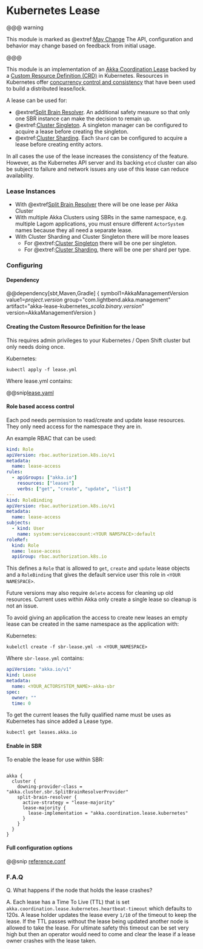 # Kubernetes Lease

@@@ warning

This module is marked as @extref:[May Change](akka:common/may-change.html)
The API, configuration and behavior may change based on feedback from initial usage.

@@@

This module is an implementation of an [Akka Coordination Lease](https://doc.akka.io/docs/akka/current/coordination.html#lease) backed 
by a [Custom Resource Definition (CRD)](https://kubernetes.io/docs/concepts/extend-kubernetes/api-extension/custom-resources/) in Kubernetes.
Resources in Kubernetes offer [concurrency control and consistency](https://kubernetes.io/docs/concepts/extend-kubernetes/api-extension/custom-resources/) 
that have been used to build a distributed lease/lock.

A lease can be used for:

* @extref[Split Brain Resolver](akka:split-brain-resolver.html#lease). An additional safety measure so that only one SBR instance can make the decision to remain up.
* @extref:[Cluster Singleton](akka:typed/cluster-singleton.html#lease). A singleton manager can be configured to acquire a lease before creating the singleton.
* @extref:[Cluster Sharding](akka:typed/cluster-sharding.html#lease). Each `Shard` can be configured to acquire a lease before creating entity actors.

In all cases the use of the lease increases the consistency of the feature. However, as the Kubernetes API server 
and its backing `etcd` cluster can also be subject to failure and network issues any use of this lease can reduce availability. 

### Lease Instances

* With @extref[Split Brain Resolver](akka:split-brain-resolver.html#lease) there will be one lease per Akka Cluster
* With multiple Akka Clusters using SBRs in the same namespace, e.g. multiple Lagom 
applications, you must ensure different `ActorSystem` names because they all need a separate lease. 
* With Cluster Sharding and Cluster Singleton there will be more leases 
    - For @extref:[Cluster Singleton](akka:typed/cluster-singleton.html#lease) there will be one per singleton.
    - For @extref:[Cluster Sharding](akka:typed/cluster-sharding.html#lease), there will be one per shard per type.

### Configuring

#### Dependency

@@dependency[sbt,Maven,Gradle] {
  symbol1=AkkaManagementVersion
  value1=$project.version$
  group="com.lightbend.akka.management"
  artifact="akka-lease-kubernetes_$scala.binary.version$"
  version=AkkaManagementVersion
}

#### Creating the Custom Resource Definition for the lease

This requires admin privileges to your Kubernetes / Open Shift cluster but only needs doing once.

Kubernetes:

```
kubectl apply -f lease.yml
```

Where lease.yml contains:

@@snip[lease.yaml](/lease-kubernetes/lease.yml)

#### Role based access control

Each pod needs permission to read/create and update lease resources. They only need access
for the namespace they are in.

An example RBAC that can be used:

```yaml
kind: Role
apiVersion: rbac.authorization.k8s.io/v1
metadata:
  name: lease-access
rules:
  - apiGroups: ["akka.io"]
    resources: ["leases"]
    verbs: ["get", "create", "update", "list"]
---
kind: RoleBinding
apiVersion: rbac.authorization.k8s.io/v1
metadata:
  name: lease-access
subjects:
  - kind: User
    name: system:serviceaccount:<YOUR NAMSPACE>:default
roleRef:
  kind: Role
  name: lease-access
  apiGroup: rbac.authorization.k8s.io
```

This defines a `Role` that is allowed to `get`, `create` and `update` lease objects and a `RoleBinding`
that gives the default service user this role in `<YOUR NAMESPACE>`.

Future versions may also require `delete` access for cleaning up old resources. Current uses within Akka
only create a single lease so cleanup is not an issue.

To avoid giving an application the access to create new leases an empty lease can be created in the same namespace as the application with:

Kubernetes:

```
kubelctl create -f sbr-lease.yml -n <YOUR_NAMESPACE>
```

Where `sbr-lease.yml` contains:

```yml
apiVersion: "akka.io/v1"
kind: Lease
metadata:
  name: <YOUR_ACTORSYSTEM_NAME>-akka-sbr
spec:
  owner: ""
  time: 0

```

To get the current leases the fully qualified name must be uses as Kubernetes has since added a Lease type.

```
kubectl get leases.akka.io
```

#### Enable in SBR

To enable the lease for use within SBR:

```

akka {
  cluster {
    downing-provider-class = "akka.cluster.sbr.SplitBrainResolverProvider"
    split-brain-resolver {
      active-strategy = "lease-majority"
      lease-majority {
        lease-implementation = "akka.coordination.lease.kubernetes"
      }
    }
  }
}

```

#### Full configuration options

@@snip [reference.conf](/lease-kubernetes/src/main/resources/reference.conf)

### F.A.Q

Q. What happens if the node that holds the lease crashes?

A. Each lease has a Time To Live (TTL) that is set `akka.coordination.lease.kubernetes.heartbeat-timeout` which defaults to 120s. A lease holder updates the lease every `1/10` of the timeout to keep the lease. If the TTL passes without
   the lease being updated another node is allowed to take the lease. For ultimate safety this timeout can be set very high but then an operator would need to come and clear the lease if a lease owner crashes with the lease taken.
   
